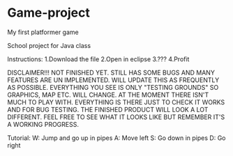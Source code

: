 # Game-project
My first platformer game

School project for Java class

Instructions:
1.Download the file
2.Open in eclipse
3.???
4.Profit

DISCLAIMER!!! NOT FINISHED YET. STILL HAS SOME BUGS AND MANY FEATURES ARE UN IMPLEMENTED. WILL UPDATE THIS AS FREQUENTLY AS POSSIBLE. EVERYTHING YOU SEE IS ONLY "TESTING GROUNDS" SO GRAPHICS, MAP ETC. WILL CHANGE. AT THE MOMENT THERE ISN'T MUCH TO PLAY WITH. EVERYTHING IS THERE JUST TO CHECK IT WORKS AND FOR BUG TESTING. THE FINISHED PRODUCT WILL LOOK A LOT DIFFERENT. FEEL FREE TO SEE WHAT IT LOOKS LIKE BUT REMEMBER IT'S A WORKING PROGRESS.


Tutorial:
W: Jump and go up in pipes
A: Move left
S: Go down in pipes
D: Go right
